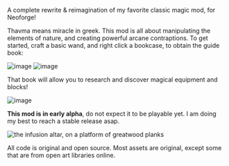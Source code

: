 A complete rewrite & reimagination of my favorite classic magic mod, for Neoforge!Thavma means miracle in greek. This mod is all about manipulating the elements of nature, and creating powerful arcane contraptions. To get started, craft a basic wand, and right click a bookcase, to obtain the guide book:![image](https://media.forgecdn.net/attachments/description/1271073/description_c918c158-1a5e-4a49-8df0-6bc6a6b5ec53.png) ![image](https://media.forgecdn.net/attachments/description/1271073/description_20c7c6ce-9b1d-40e4-81f8-f6096a594951.png)That book will allow you to research and discover magical equipment and blocks!![image](https://media.forgecdn.net/attachments/description/1271073/description_5b575c0c-3140-4658-86d8-98905833e667.png)**This mod is in early alpha**, do not expect it to be playable yet. I am doing my best to reach a stable release asap.![the infusion altar, on a platform of greatwood planks](https://media.forgecdn.net/attachments/description/1271073/description_465ac439-b6c6-44b6-9b4a-05dcccfa81f2.png)All code is original and open source. Most assets are original, except some that are from open art libraries online.